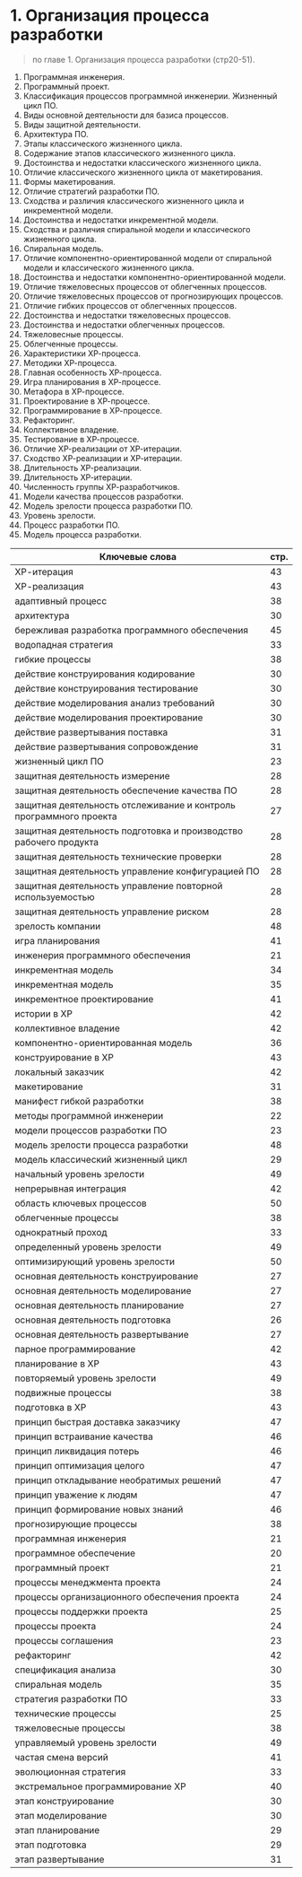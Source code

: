 # 1. Организация процесса разработки
> по главе 1. Организация процесса разработки (стр20-51).

1. Программная инженерия. 
2. Программный проект. 
3. Классификация процессов программной инженерии. Жизненный цикл ПО. 
4. Виды основной деятельности для базиса процессов.
5. Виды защитной деятельности.
6. Архитектура ПО.
7. Этапы классического жизненного цикла.
8. Содержание этапов классического жизненного цикла. 
9. Достоинства и недостатки классического жизненного цикла. 
10. Отличие классического жизненного цикла от макетирования.
11. Формы макетирования.
12. Отличие стратегий разработки ПО. 
13. Сходства и различия классического жизненного цикла и инкрементной модели. 
14. Достоинства и недостатки инкрементной модели. 
15. Сходства и различия спиральной модели и классического жизненного цикла.
16. Спиральная модель. 
17. Отличие компонентно-ориентированной модели от спиральной модели и классического жизненного цикла. 
18. Достоинства и недостатки компонентно-ориентированной модели. 
19. Отличие тяжеловесных процессов от облегченных процессов. 
20. Отличие тяжеловесных процессов от прогнозирующих процессов. 
21. Отличие гибких процессов от облегченных процессов.
22. Достоинства и недостатки тяжеловесных процессов. 
23. Достоинства и недостатки облегченных процессов. 
24. Тяжеловесные процессы. 
25. Облегченные процессы. 
26. Характеристики ХР-процесса. 
27. Методики ХР-процесса. 
28. Главная особенность ХР-процесса.
29. Игра планирования в ХР-процессе. 
30. Метафора в ХР-процессе. 
31. Проектирование в ХР-процессе.
32. Программирование в ХР-процессе. 
33. Рефакторинг. 
34. Коллективное владение.
35. Тестирование в ХР-процессе.
36. Отличие ХР-реализации от ХР-итерации.
37. Сходство ХР-реализации и ХР-итерации.
38. Длительность ХР-реализации. 
39. Длительность ХР-итерации. 
40. Численность группы ХР-разработчиков. 
41. Модели качества процессов разработки. 
42. Модель зрелости процесса разработки ПО. 
43. Уровень зрелости.
44. Процесс разработки ПО.
45. Модель процесса разработки.



Ключевые слова | стр.
-----|-----
ХР-итерация	|								43
ХР-реализация	|									43
адаптивный процесс	|									38
архитектура	| 										30
бережливая разработка программного обеспечения	|				45
водопадная стратегия	|									33
гибкие процессы	|										38
действие конструирования	кодирование	|					30
действие конструирования	тестирование	|					30
действие моделирования	анализ требований	|				30
действие моделирования	проектирование	|					30
действие развертывания	поставка	|						31
действие развертывания	сопровождение	|					31
жизненный цикл ПО	| 									23
защитная деятельность	измерение	| 							28
защитная деятельность	обеспечение качества ПО	| 				28
защитная деятельность	отслеживание и контроль программного проекта	| 27
защитная деятельность	подготовка и производство рабочего продукта	| 	28
защитная деятельность	технические проверки	| 					28
защитная деятельность	управление конфигурацией ПО	| 			28
защитная деятельность	управление повторной используемостью	| 		28
защитная деятельность	управление риском	| 					28
зрелость компании	|									48
игра планирования	| 									41
 инженерия программного обеспечения	| 						21
инкрементная	модель	| 								34
инкрементная	модель	| 								35
инкрементное проектирование	| 							41
истории в ХР	| 										42
коллективное владение	| 								42
компонентно-ориентированная модель	|  						36
конструирование в ХР	|  								43
локальный	заказчик	| 									42
макетирование	|  										31
манифест гибкой разработки	|  							38
методы	программной инженерии	| 						22
модели процессов разработки ПО	| 							23
модель	зрелости процесса разработки	| 					48
модель	классический жизненный цикл	| 					29
начальный уровень зрелости	|  							49
непрерывная интеграция	| 								42
область ключевых процессов	|  							50
облегченные процессы	|  								38
однократный проход	|  									33
определенный уровень зрелости	|  							49
оптимизирующий уровень зрелости	|  						50
основная деятельность	конструирование	| 					27
основная деятельность	моделирование	| 						27
основная деятельность	планирование	| 						27
основная деятельность	подготовка	| 							26
основная деятельность	развертывание	|  						27
парное программирование	| 								42
планирование в ХР	| 									43
повторяемый уровень зрелости	|  							49
подвижные процессы	|  									38
подготовка в ХР	|  										43
принцип	быстрая доставка заказчику	| 						47
принцип	встраивание качества	| 							46
принцип	ликвидация потерь	| 							46
принцип	оптимизация целого	| 							47
принцип	откладывание необратимых решений	| 				47
принцип	уважение к людям	| 							47
принцип	формирование новых знаний	| 					46
прогнозирующие процессы	|  								38
программная инженерия	|  								21
программное обеспечение	|  								20
программный проект	|  									21
процессы менеджмента проекта	|  							24
процессы организационного обеспечения	проекта	| 			24
процессы поддержки проекта	|  							25
процессы проекта	|  									24
процессы соглашения	|  									23
рефакторинг	| 										42
спецификация	анализа	| 								30
спиральная модель	| 									35
стратегия	разработки ПО	| 								33
технические процессы	|  								25
тяжеловесные процессы	| 								38
управляемый уровень зрелости	| 							49
частая смена версий	| 									41
эволюционная стратегия	|  								33
экстремальное программирование ХР	|  						40
этап	конструирование	| 								30
этап	моделирование	| 									30
этап	планирование	| 									29
этап	подготовка	|										29
этап	развертывание	|  									31
